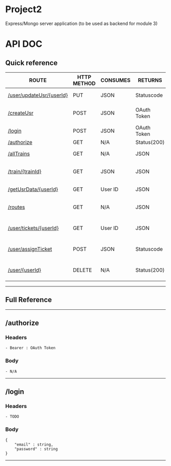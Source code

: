 # Project2

Express/Mongo server application (to be used as backend for module 3)

# API DOC

## Quick reference

| ROUTE                                                | HTTP METHOD | CONSUMES | RETURNS     | DESCRIPTION                              |
| ---------------------------------------------------- | ----------- | -------- | ----------- | ---------------------------------------- |
| [/user/updateUsr/{userId}](/user/updateUsr/{userId}) | PUT         | JSON     | Statuscode  | Updates user profile                     |
| [/createUsr](/createUsr)                             | POST        | JSON     | OAuth Token | Create and authenticate user             |
| [/login](#/login)                                    | POST        | JSON     | OAuth Token | Login in User                            |
| [/authorize](#/authorize)                            | GET         | N/A      | Status(200) | TODO                                     |
| [/allTrains](#/allTrains)                            | GET         | N/A      | JSON        | Gets all trains as JSON                  |
| [/train/{trainId}](#/train/{trainId})                | GET         | JSON     | JSON        | Gets train by train ID as JSON           |
| [/getUsrData/{userId}](#/getUsrData/{userId})        | GET         | User ID  | JSON        | Returns user profile                     |
| [/routes](#/routes)                                  | GET         | N/A      | JSON        | Returns JSON of available routes         |
| [/user/tickets/{userId}](#/user/tickets/{userId})    | GET         | User ID  | JSON        | Returns JSON of users ticket history     |
| [/user/assignTicket](/user/assignTicket)             | POST        | JSON     | Statuscode  | Registers a ticket to a user             |
| [/user/{userId}](#/user/{userId})                    | DELETE      | N/A      | Status(200) | Archives user to be deleted after a time |

---

## Full Reference

---

## /authorize

### Headers

    - Bearer : OAuth Token

### Body

    - N/A

---

## /login

### Headers

    - TODO

### Body

    {
        "email" : string,
        "password" : string
    }

---
